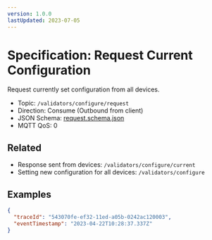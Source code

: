 ```yaml
---
version: 1.0.0
lastUpdated: 2023-07-05
---
```


# Specification: Request Current Configuration

Request currently set configuration from all devices.

- Topic: `/validators/configure/request`
- Direction: Consume (Outbound from client)
- JSON Schema: [request.schema.json](./request.schema.json)
- MQTT QoS: 0

## Related

- Response sent from devices: `/validators/configure/current`
- Setting new configuration for all devices: `/validators/configure`

## Examples

```json
{
  "traceId": "543070fe-ef32-11ed-a05b-0242ac120003",
  "eventTimestamp": "2023-04-22T10:28:37.337Z"
}
```
